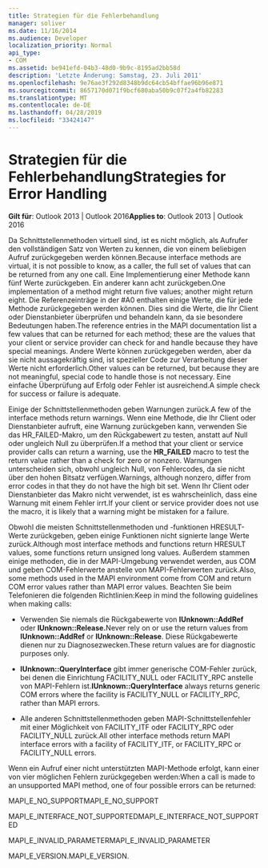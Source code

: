 ```yaml
---
title: Strategien für die Fehlerbehandlung
manager: soliver
ms.date: 11/16/2014
ms.audience: Developer
localization_priority: Normal
api_type:
- COM
ms.assetid: be941efd-04b3-48d0-9b9c-8195ad2bb58d
description: 'Letzte Änderung: Samstag, 23. Juli 2011'
ms.openlocfilehash: 9e76ae3f292d8348b9dc64cb54bffae96b96e871
ms.sourcegitcommit: 8657170d071f9bcf680aba50b9c07f2a4fb82283
ms.translationtype: MT
ms.contentlocale: de-DE
ms.lasthandoff: 04/28/2019
ms.locfileid: "33424147"
---
```

# <a name="strategies-for-error-handling"></a><span data-ttu-id="d507b-103">Strategien für die Fehlerbehandlung</span><span class="sxs-lookup"><span data-stu-id="d507b-103">Strategies for Error Handling</span></span>

  
  
<span data-ttu-id="d507b-104">**Gilt für**: Outlook 2013 | Outlook 2016</span><span class="sxs-lookup"><span data-stu-id="d507b-104">**Applies to**: Outlook 2013 | Outlook 2016</span></span> 
  
<span data-ttu-id="d507b-105">Da Schnittstellenmethoden virtuell sind, ist es nicht möglich, als Aufrufer den vollständigen Satz von Werten zu kennen, die von einem beliebigen Aufruf zurückgegeben werden können.</span><span class="sxs-lookup"><span data-stu-id="d507b-105">Because interface methods are virtual, it is not possible to know, as a caller, the full set of values that can be returned from any one call.</span></span> <span data-ttu-id="d507b-106">Eine Implementierung einer Methode kann fünf Werte zurückgeben. Ein anderer kann acht zurückgeben.</span><span class="sxs-lookup"><span data-stu-id="d507b-106">One implementation of a method might return five values; another might return eight.</span></span> <span data-ttu-id="d507b-107">Die Referenzeinträge in der #A0 enthalten einige Werte, die für jede Methode zurückgegeben werden können. Dies sind die Werte, die Ihr Client oder Dienstanbieter überprüfen und behandeln kann, da sie besondere Bedeutungen haben.</span><span class="sxs-lookup"><span data-stu-id="d507b-107">The reference entries in the MAPI documentation list a few values that can be returned for each method; these are the values that your client or service provider can check for and handle because they have special meanings.</span></span> <span data-ttu-id="d507b-108">Andere Werte können zurückgegeben werden, aber da sie nicht aussagekräftig sind, ist spezieller Code zur Verarbeitung dieser Werte nicht erforderlich.</span><span class="sxs-lookup"><span data-stu-id="d507b-108">Other values can be returned, but because they are not meaningful, special code to handle those is not necessary.</span></span> <span data-ttu-id="d507b-109">Eine einfache Überprüfung auf Erfolg oder Fehler ist ausreichend.</span><span class="sxs-lookup"><span data-stu-id="d507b-109">A simple check for success or failure is adequate.</span></span>
  
<span data-ttu-id="d507b-110">Einige der Schnittstellenmethoden geben Warnungen zurück.</span><span class="sxs-lookup"><span data-stu-id="d507b-110">A few of the interface methods return warnings.</span></span> <span data-ttu-id="d507b-111">Wenn eine Methode, die Ihr Client oder Dienstanbieter  aufruft, eine Warnung zurückgeben kann, verwenden Sie das HR_FAILED-Makro, um den Rückgabewert zu testen, anstatt auf Null oder ungleich Null zu überprüfen.</span><span class="sxs-lookup"><span data-stu-id="d507b-111">If a method that your client or service provider calls can return a warning, use the **HR_FAILED** macro to test the return value rather than a check for zero or nonzero.</span></span> <span data-ttu-id="d507b-112">Warnungen unterscheiden sich, obwohl ungleich Null, von Fehlercodes, da sie nicht über den hohen Bitsatz verfügen.</span><span class="sxs-lookup"><span data-stu-id="d507b-112">Warnings, although nonzero, differ from error codes in that they do not have the high bit set.</span></span> <span data-ttu-id="d507b-113">Wenn Ihr Client oder Dienstanbieter das Makro nicht verwendet, ist es wahrscheinlich, dass eine Warnung mit einem Fehler irrt.</span><span class="sxs-lookup"><span data-stu-id="d507b-113">If your client or service provider does not use the macro, it is likely that a warning might be mistaken for a failure.</span></span> 
  
<span data-ttu-id="d507b-114">Obwohl die meisten Schnittstellenmethoden und -funktionen HRESULT-Werte zurückgeben, geben einige Funktionen nicht signierte lange Werte zurück.</span><span class="sxs-lookup"><span data-stu-id="d507b-114">Although most interface methods and functions return HRESULT values, some functions return unsigned long values.</span></span> <span data-ttu-id="d507b-115">Außerdem stammen einige methoden, die in der MAPI-Umgebung verwendet werden, aus COM und geben COM-Fehlerwerte anstelle von MAPI-Fehlerwerten zurück.</span><span class="sxs-lookup"><span data-stu-id="d507b-115">Also, some methods used in the MAPI environment come from COM and return COM error values rather than MAPI error values.</span></span> <span data-ttu-id="d507b-116">Beachten Sie beim Telefonieren die folgenden Richtlinien:</span><span class="sxs-lookup"><span data-stu-id="d507b-116">Keep in mind the following guidelines when making calls:</span></span>
  
- <span data-ttu-id="d507b-117">Verwenden Sie niemals die Rückgabewerte von **IUnknown::AddRef** oder **IUnknown::Release.**</span><span class="sxs-lookup"><span data-stu-id="d507b-117">Never rely on or use the return values from **IUnknown::AddRef** or **IUnknown::Release**.</span></span> <span data-ttu-id="d507b-118">Diese Rückgabewerte dienen nur zu Diagnosezwecken.</span><span class="sxs-lookup"><span data-stu-id="d507b-118">These return values are for diagnostic purposes only.</span></span> 
    
- <span data-ttu-id="d507b-119">**IUnknown::QueryInterface** gibt immer generische COM-Fehler zurück, bei denen die Einrichtung FACILITY_NULL oder FACILITY_RPC anstelle von MAPI-Fehlern ist.</span><span class="sxs-lookup"><span data-stu-id="d507b-119">**IUnknown::QueryInterface** always returns generic COM errors where the facility is FACILITY_NULL or FACILITY_RPC, rather than MAPI errors.</span></span> 
    
- <span data-ttu-id="d507b-120">Alle anderen Schnittstellenmethoden geben MAPI-Schnittstellenfehler mit einer Möglichkeit von FACILITY_ITF oder FACILITY_RPC oder FACILITY_NULL zurück.</span><span class="sxs-lookup"><span data-stu-id="d507b-120">All other interface methods return MAPI interface errors with a facility of FACILITY_ITF, or FACILITY_RPC or FACILITY_NULL errors.</span></span>
    
<span data-ttu-id="d507b-121">Wenn ein Aufruf einer nicht unterstützten MAPI-Methode erfolgt, kann einer von vier möglichen Fehlern zurückgegeben werden:</span><span class="sxs-lookup"><span data-stu-id="d507b-121">When a call is made to an unsupported MAPI method, one of four possible errors can be returned:</span></span> 
  
<span data-ttu-id="d507b-122">MAPI_E_NO_SUPPORT</span><span class="sxs-lookup"><span data-stu-id="d507b-122">MAPI_E_NO_SUPPORT</span></span>
  
<span data-ttu-id="d507b-123">MAPI_E_INTERFACE_NOT_SUPPORTED</span><span class="sxs-lookup"><span data-stu-id="d507b-123">MAPI_E_INTERFACE_NOT_SUPPORTED</span></span>
  
<span data-ttu-id="d507b-124">MAPI_E_INVALID_PARAMETER</span><span class="sxs-lookup"><span data-stu-id="d507b-124">MAPI_E_INVALID_PARAMETER</span></span>
  
<span data-ttu-id="d507b-125">MAPI_E_VERSION.</span><span class="sxs-lookup"><span data-stu-id="d507b-125">MAPI_E_VERSION.</span></span> 
  

